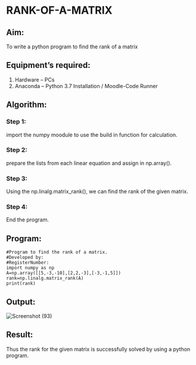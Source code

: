 # RANK-OF-A-MATRIX
## Aim:
To write a python program to find the rank of a matrix

## Equipment’s required:

1. 	Hardware – PCs
2. 	Anaconda – Python 3.7 Installation / Moodle-Code Runner

## Algorithm:
### Step 1: 
import the numpy moodule to use the build in function for calculation.

### Step 2: 
prepare the lists from each linear equation and assign in np.array().

### Step 3:
Using the np.linalg.matrix_rank(), we can find the rank of the given matrix.

### Step 4: 
End the program.

## Program:
```
#Program to find the rank of a matrix.
#Developed by: 
#RegisterNumber:
import numpy as np
A=np.array([[5,-3,-10],[2,2,-3],[-3,-1,5]])
rank=np.linalg.matrix_rank(A)
print(rank)

```
## Output:
![Screenshot (93)](https://user-images.githubusercontent.com/123623197/227881817-31dd6be9-0305-4d9a-b244-3dc0fff0ff37.png)

## Result:
Thus the rank for the given matrix is successfully solved by  using a python program.

